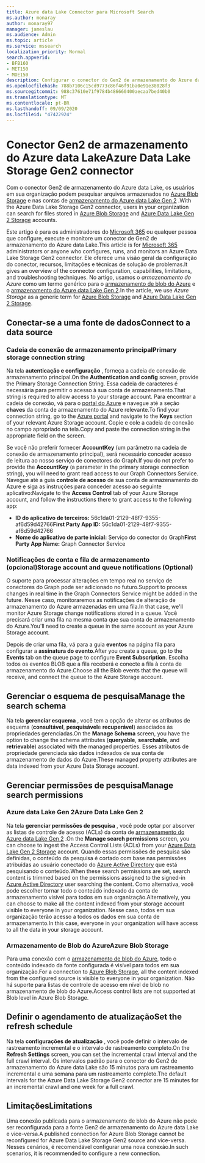 ```yaml
---
title: Azure data Lake Connector para Microsoft Search
ms.author: monaray
author: monaray97
manager: jameslau
ms.audience: Admin
ms.topic: article
ms.service: mssearch
localization_priority: Normal
search.appverid:
- BFB160
- MET150
- MOE150
description: Configurar o conector do Gen2 de armazenamento do Azure data Lake para o Microsoft Search
ms.openlocfilehash: 788b7106c15cd9773c86f46f91ba0e91e38028f3
ms.sourcegitcommit: 988c37610e71f9784b486660400aecaa7bed40b0
ms.translationtype: MT
ms.contentlocale: pt-BR
ms.lasthandoff: 09/09/2020
ms.locfileid: "47422924"
---
```

# <a name="azure-data-lake-storage-gen2-connector"></a><span data-ttu-id="1bea3-103">Conector Gen2 de armazenamento do Azure data Lake</span><span class="sxs-lookup"><span data-stu-id="1bea3-103">Azure Data Lake Storage Gen2 connector</span></span>

<span data-ttu-id="1bea3-104">Com o conector Gen2 de armazenamento do Azure data Lake, os usuários em sua organização podem pesquisar arquivos armazenados no [Azure Blob Storage](https://docs.microsoft.com/azure/storage/blobs/storage-blobs-introduction) e nas contas de [armazenamento do Azure data Lake Gen 2](https://docs.microsoft.com/azure/storage/blobs/data-lake-storage-introduction) .</span><span class="sxs-lookup"><span data-stu-id="1bea3-104">With the Azure Data Lake Storage Gen2 connector, users in your organization can search for files stored in [Azure Blob Storage](https://docs.microsoft.com/azure/storage/blobs/storage-blobs-introduction) and [Azure Data Lake Gen 2 Storage](https://docs.microsoft.com/azure/storage/blobs/data-lake-storage-introduction) accounts.</span></span>

<span data-ttu-id="1bea3-105">Este artigo é para os administradores do [Microsoft 365](https://www.microsoft.com/microsoft-365) ou qualquer pessoa que configure, execute e monitore um conector de Gen2 de armazenamento do Azure data Lake.</span><span class="sxs-lookup"><span data-stu-id="1bea3-105">This article is for [Microsoft 365](https://www.microsoft.com/microsoft-365) administrators or anyone who configures, runs, and monitors an Azure Data Lake Storage Gen2 connector.</span></span> <span data-ttu-id="1bea3-106">Ele oferece uma visão geral da configuração do conector, recursos, limitações e técnicas de solução de problemas.</span><span class="sxs-lookup"><span data-stu-id="1bea3-106">It gives an overview of the connector configuration, capabilities, limitations, and troubleshooting techniques.</span></span> <span data-ttu-id="1bea3-107">No artigo, usamos o *armazenamento do Azure* como um termo genérico para o [armazenamento de blob do Azure](https://docs.microsoft.com/azure/storage/blobs/storage-blobs-introduction) e o [armazenamento do Azure data Lake Gen 2](https://docs.microsoft.com/azure/storage/blobs/data-lake-storage-introduction).</span><span class="sxs-lookup"><span data-stu-id="1bea3-107">In the article, we use *Azure Storage* as a generic term for [Azure Blob Storage](https://docs.microsoft.com/azure/storage/blobs/storage-blobs-introduction) and [Azure Data Lake Gen 2 Storage](https://docs.microsoft.com/azure/storage/blobs/data-lake-storage-introduction).</span></span>

## <a name="connect-to-a-data-source"></a><span data-ttu-id="1bea3-108">Conectar-se a uma fonte de dados</span><span class="sxs-lookup"><span data-stu-id="1bea3-108">Connect to a data source</span></span>
### <a name="primary-storage-connection-string"></a><span data-ttu-id="1bea3-109">Cadeia de conexão de armazenamento principal</span><span class="sxs-lookup"><span data-stu-id="1bea3-109">Primary storage connection string</span></span> 
<span data-ttu-id="1bea3-110">Na tela **autenticação e configuração** , forneça a cadeia de conexão de armazenamento principal.</span><span class="sxs-lookup"><span data-stu-id="1bea3-110">On the **Authentication and config** screen, provide the Primary Storage Connection String.</span></span> <span data-ttu-id="1bea3-111">Essa cadeia de caracteres é necessária para permitir o acesso à sua conta de armazenamento.</span><span class="sxs-lookup"><span data-stu-id="1bea3-111">That string is required to allow access to your storage account.</span></span> <span data-ttu-id="1bea3-112">Para encontrar a cadeia de conexão, vá para o [portal do Azure](https://ms.portal.azure.com/#home) e navegue até a seção **chaves** da conta de armazenamento do Azure relevante.</span><span class="sxs-lookup"><span data-stu-id="1bea3-112">To find your connection string, go to the [Azure portal](https://ms.portal.azure.com/#home) and navigate to the **Keys** section of your relevant Azure Storage account.</span></span> <span data-ttu-id="1bea3-113">Copie e cole a cadeia de conexão no campo apropriado na tela.</span><span class="sxs-lookup"><span data-stu-id="1bea3-113">Copy and paste the connection string in the appropriate field on the screen.</span></span>

<span data-ttu-id="1bea3-114">Se você não preferir fornecer **AccountKey** (um parâmetro na cadeia de conexão de armazenamento principal), será necessário conceder acesso de leitura ao nosso serviço de conectores do Graph.</span><span class="sxs-lookup"><span data-stu-id="1bea3-114">If you do not prefer to provide the **AccountKey** (a parameter in the primary storage connection string), you will need to grant read access to our Graph Connectors Service.</span></span> <span data-ttu-id="1bea3-115">Navegue até a guia **controle de acesso** de sua conta de armazenamento do Azure e siga as instruções para conceder acesso ao seguinte aplicativo:</span><span class="sxs-lookup"><span data-stu-id="1bea3-115">Navigate to the **Access Control** tab of your Azure Storage account, and follow the instructions there to grant access to the following app:</span></span>
* <span data-ttu-id="1bea3-116">**ID do aplicativo de terceiros:** 56c1da01-2129-48f7-9355-af6d59d42766</span><span class="sxs-lookup"><span data-stu-id="1bea3-116">**First Party App ID:** 56c1da01-2129-48f7-9355-af6d59d42766</span></span>
* <span data-ttu-id="1bea3-117">**Nome do aplicativo de parte inicial:** Serviço do conector do Graph</span><span class="sxs-lookup"><span data-stu-id="1bea3-117">**First Party App Name:** Graph Connector Service</span></span>

### <a name="storage-account-and-queue-notifications-optional"></a><span data-ttu-id="1bea3-118">Notificações de conta e fila de armazenamento (opcional)</span><span class="sxs-lookup"><span data-stu-id="1bea3-118">Storage account and queue notifications (Optional)</span></span>
<span data-ttu-id="1bea3-119">O suporte para processar alterações em tempo real no serviço de conectores do Graph pode ser adicionado no futuro.</span><span class="sxs-lookup"><span data-stu-id="1bea3-119">Support to process changes in real time in the Graph Connectors Service might be added in the future.</span></span> <span data-ttu-id="1bea3-120">Nesse caso, monitoraremos as notificações de alteração de armazenamento do Azure armazenadas em uma fila.</span><span class="sxs-lookup"><span data-stu-id="1bea3-120">In that case, we'll monitor Azure Storage change notifications stored in a queue.</span></span> <span data-ttu-id="1bea3-121">Você precisará criar uma fila na mesma conta que sua conta de armazenamento do Azure.</span><span class="sxs-lookup"><span data-stu-id="1bea3-121">You'll need to create a queue in the same account as your Azure Storage account.</span></span>

<span data-ttu-id="1bea3-122">Depois de criar uma fila, vá para a guia **eventos** na página fila para configurar a **assinatura do evento**.</span><span class="sxs-lookup"><span data-stu-id="1bea3-122">After you create a queue, go to the **Events** tab on the queue page to configure **Event Subscription**.</span></span> <span data-ttu-id="1bea3-123">Escolha todos os eventos BLOB que a fila receberá e conecte a fila à conta de armazenamento do Azure.</span><span class="sxs-lookup"><span data-stu-id="1bea3-123">Choose all the Blob events that the queue will receive, and connect the queue to the Azure Storage account.</span></span>

## <a name="manage-the-search-schema"></a><span data-ttu-id="1bea3-124">Gerenciar o esquema de pesquisa</span><span class="sxs-lookup"><span data-stu-id="1bea3-124">Manage the search schema</span></span>
<span data-ttu-id="1bea3-125">Na tela **gerenciar esquema** , você tem a opção de alterar os atributos de esquema (**consultável**, **pesquisável**e **recuperável**) associados às propriedades gerenciadas.</span><span class="sxs-lookup"><span data-stu-id="1bea3-125">On the **Manage Schema** screen, you have the option to change the schema attributes (**queryable**, **searchable**, and **retrievable**) associated with the managed properties.</span></span> <span data-ttu-id="1bea3-126">Esses atributos de propriedade gerenciada são dados indexados de sua conta de armazenamento de dados do Azure.</span><span class="sxs-lookup"><span data-stu-id="1bea3-126">These managed property attributes are data indexed from your Azure Data Storage account.</span></span>

## <a name="manage-search-permissions"></a><span data-ttu-id="1bea3-127">Gerenciar permissões de pesquisa</span><span class="sxs-lookup"><span data-stu-id="1bea3-127">Manage search permissions</span></span>
### <a name="azure-data-lake-gen-2"></a><span data-ttu-id="1bea3-128">Azure data Lake Gen 2</span><span class="sxs-lookup"><span data-stu-id="1bea3-128">Azure Data Lake Gen 2</span></span>
<span data-ttu-id="1bea3-129">Na tela **gerenciar permissões de pesquisa** , você pode optar por absorver as listas de controle de acesso (ACLs) da conta de [armazenamento do Azure data Lake Gen 2](https://docs.microsoft.com/azure/storage/blobs/data-lake-storage-introduction) .</span><span class="sxs-lookup"><span data-stu-id="1bea3-129">On the **Manage search permissions** screen, you can choose to ingest the Access Control Lists (ACLs) from your [Azure Data Lake Gen 2 Storage](https://docs.microsoft.com/azure/storage/blobs/data-lake-storage-introduction) account.</span></span> <span data-ttu-id="1bea3-130">Quando essas permissões de pesquisa são definidas, o conteúdo da pesquisa é cortado com base nas permissões atribuídas ao usuário conectado do [Azure Active Directory](https://docs.microsoft.com/azure/active-directory/) que está pesquisando o conteúdo.</span><span class="sxs-lookup"><span data-stu-id="1bea3-130">When these search permissions are set, search content is trimmed based on the permissions assigned to the signed-in [Azure Active Directory](https://docs.microsoft.com/azure/active-directory/) user searching the content.</span></span> <span data-ttu-id="1bea3-131">Como alternativa, você pode escolher tornar todo o conteúdo indexado da conta de armazenamento visível para todos em sua organização.</span><span class="sxs-lookup"><span data-stu-id="1bea3-131">Alternatively, you can choose to make all the content indexed from your storage account visible to everyone in your organization.</span></span> <span data-ttu-id="1bea3-132">Nesse caso, todos em sua organização terão acesso a todos os dados em sua conta de armazenamento.</span><span class="sxs-lookup"><span data-stu-id="1bea3-132">In this case, everyone in your organization will have access to all the data in your storage account.</span></span>

### <a name="azure-blob-storage"></a><span data-ttu-id="1bea3-133">Armazenamento de Blob do Azure</span><span class="sxs-lookup"><span data-stu-id="1bea3-133">Azure Blob Storage</span></span>
<span data-ttu-id="1bea3-134">Para uma conexão com o [armazenamento de blob do Azure](https://docs.microsoft.com/azure/storage/blobs/storage-blobs-introduction), todo o conteúdo indexado da fonte configurada é visível para todos em sua organização.</span><span class="sxs-lookup"><span data-stu-id="1bea3-134">For a connection to [Azure Blob Storage](https://docs.microsoft.com/azure/storage/blobs/storage-blobs-introduction), all the content indexed from the configured source is visible to everyone in your organization.</span></span> <span data-ttu-id="1bea3-135">Não há suporte para listas de controle de acesso em nível de blob no armazenamento de blob do Azure.</span><span class="sxs-lookup"><span data-stu-id="1bea3-135">Access control lists are not supported at Blob level in Azure Blob Storage.</span></span>

## <a name="set-the-refresh-schedule"></a><span data-ttu-id="1bea3-136">Definir o agendamento de atualização</span><span class="sxs-lookup"><span data-stu-id="1bea3-136">Set the refresh schedule</span></span>
<span data-ttu-id="1bea3-137">Na tela **configurações de atualização** , você pode definir o intervalo de rastreamento incremental e o intervalo de rastreamento completo.</span><span class="sxs-lookup"><span data-stu-id="1bea3-137">On the **Refresh Settings** screen, you can set the incremental crawl interval and the full crawl interval.</span></span> <span data-ttu-id="1bea3-138">Os intervalos padrão para o conector do Gen2 de armazenamento do Azure data Lake são 15 minutos para um rastreamento incremental e uma semana para um rastreamento completo.</span><span class="sxs-lookup"><span data-stu-id="1bea3-138">The default intervals for the Azure Data Lake Storage Gen2 connector are 15 minutes for an incremental crawl and one week for a full crawl.</span></span>

## <a name="limitations"></a><span data-ttu-id="1bea3-139">Limitações</span><span class="sxs-lookup"><span data-stu-id="1bea3-139">Limitations</span></span>
<span data-ttu-id="1bea3-140">Uma conexão publicada para o armazenamento de blob do Azure não pode ser reconfigurada para a fonte Gen2 de armazenamento do Azure data Lake e vice-versa.</span><span class="sxs-lookup"><span data-stu-id="1bea3-140">A published connection for Azure Blob Storage cannot be reconfigured for Azure Data Lake Storage Gen2 source and vice-versa.</span></span> <span data-ttu-id="1bea3-141">Nesses cenários, é recomendável configurar uma nova conexão.</span><span class="sxs-lookup"><span data-stu-id="1bea3-141">In such scenarios, it is recommended to configure a new connection.</span></span>